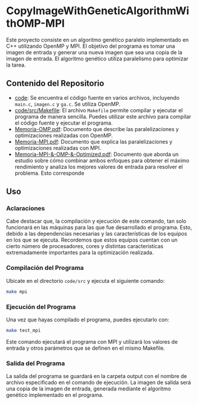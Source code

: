 # CopyImageWithGeneticAlgorithmWithOMP-MPI

Este proyecto consiste en un algoritmo genético paralelo implementado en C++ utilizando OpenMP y MPI. El objetivo del programa es tomar una imagen de entrada y generar una nueva imagen que sea una copia de la imagen de entrada. El algoritmo genético utiliza paralelismo para optimizar la tarea.

## Contenido del Repositorio

- [code](code): Se encuentra el código fuente en varios archivos, incluyendo `main.c`, `imagen.c` y `ga.c`. Se utiliza OpenMP.
- [code/src/Makefile](code/src/Makefile): El archivo `Makefile` permite compilar y ejecutar el programa de manera sencilla. Puedes utilizar este archivo para compilar el código fuente y ejecutar el programa.
- [Memoria-OMP.pdf](Memoria-OMP.pdf): Documento que describe las paralelizaciones y optimizaciones realizadas con OpenMP.
- [Memoria-MPI.pdf](Memoria-MPI.pdf): Documento que explica las paralelizaciones y optimizaciones realizadas con MPI.
- [Memoria-MPI-&-OMP-&-Optimized.pdf](Memoria-MPI-&-OMP-&-Optimized.pdf): Documento que aborda un estudio sobre cómo combinar ambos enfoques para obtener el máximo rendimiento y analiza los mejores valores de entrada para resolver el problema. Esto corresponde 

## Uso

### Aclaraciones
Cabe destacar que, la compilación y ejecución de este comando, tan solo funcionará en las máquinas para las que fue desarrollado el programa. Esto, debido a las dependencias necesarias y las características de los equipos en los que se ejecuta. Recordemos que estos equipos cuentan con un cierto número de procesadores, cores y distintas características extremadamente importantes para la optimización realizada.


### Compilación del Programa
Ubícate en el directorio `code/src` y ejecuta el siguiente comando:
```bash
make mpi
```

### Ejecución del Programa

Una vez que hayas compilado el programa, puedes ejecutarlo con:

```bash
make test_mpi
```
Este comando ejecutará el programa con MPI y utilizará los valores de entrada y otros parámetros que se definen en el mismo Makefile. 

### Salida del Programa
La salida del programa se guardará en la carpeta output con el nombre de archivo especificado en el comando de ejecución. La imagen de salida será una copia de la imagen de entrada, generada mediante el algoritmo genético implementado en el programa.
